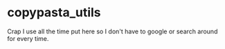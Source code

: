 # copypasta_utils
Crap I use all the time put here so I don't have to google or search around for every time.
